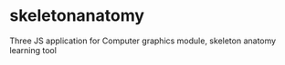 # skeletonanatomy
Three JS application for Computer graphics module, skeleton anatomy learning tool

